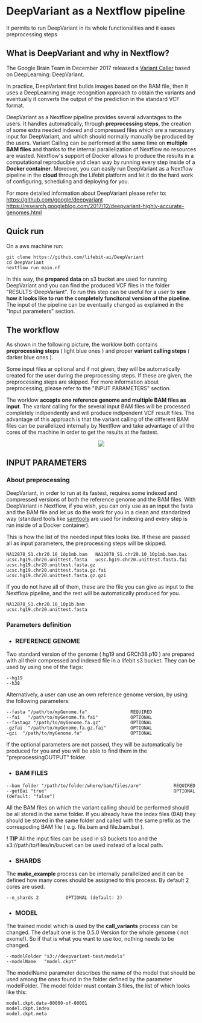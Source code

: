# DeepVariant as a Nextflow pipeline

It permits to run DeepVariant in its whole functionalities and it eases preprocessing steps

## What is DeepVariant and why in Nextflow?

The Google Brain Team in December 2017 released a [Variant Caller](https://www.ebi.ac.uk/training/online/course/human-genetic-variation-i-introduction/variant-identification-and-analysis/what-variant) based on DeepLearning: DeepVariant.

In practice, DeepVariant first builds images based on the BAM file, then it uses a DeepLearning image recognition approach to obtain the variants and eventually it converts the output of the prediction in the standard VCF format. 

DeepVariant as a Nextflow pipeline provides several advantages to the users. It handles automatically, through **preprocessing steps**, the creation of some extra needed indexed and compressed files which are a necessary input for DeepVariant, and which should normally manually be produced by the users.
Variant Calling can be performed at the same time on **multiple BAM files** and thanks to the internal parallelization of Nextflow no resources are wasted.
Nextflow's support of Docker allows to produce the results in a computational reproducible and clean way by running every step inside of a **Docker container**.
Moreover, you can easily run DeepVariant as a Nextflow pipeline in the **cloud** through the Lifebit platform and let it do the hard work of configuring, scheduling and deploying for you.

For more detailed information about DeepVariant please refer to: 
https://github.com/google/deepvariant
https://research.googleblog.com/2017/12/deepvariant-highly-accurate-genomes.html


## Quick run

On a aws machine run: 

```
git clone https://github.com/lifebit-ai/DeepVariant
cd DeepVariant
nextflow run main.nf
```

In this way, the **prepared data** on s3 bucket are used for running DeepVariant and you can find the produced VCF files in the folder "RESULTS-DeepVariant".
To run this step can be useful for a user to **see how it looks like to run the completely funcitonal version of the pipeline**.
The input of the pipeline can be eventually changed as explained in the "Input parameters" section.

## The workflow 

As shown in the following picture, the worklow both contains **preprocessing steps** ( light blue ones ) and proper **variant calling steps** ( darker blue ones ).

Some input files ar optional and if not given, they will be automatically created for the user during the preprocessing steps. If these are given, the preprocessing steps are skipped. For more information about preprocessing, please refer to the "INPUT PARAMETERS" section.

The worklow **accepts one reference genome and multiple BAM files as input**. The variant calling for the several input BAM files will be processed completely indipendently and will produce indipendent VCF result files. The advantage of this approach is that the variant calling of the different BAM files can be parallelized internally by Nextflow and take advantage of all the cores of the machine in order to get the results at the fastest.


<p align="center">
  <img src="https://github.com/cthulhu-tech/DeepVariant/blob/master/dpwf.jpg">
</p>

## INPUT PARAMETERS

### About preprocessing

DeepVariant, in order to run at its fastest, requires some indexed and compressed versions of both the reference genome and the BAM files. With DeepVariant in Nextflow, if you wish, you can only use as an input the fasta and the BAM file and let us do the work for you in a clean and standarized way (standard tools like [samtools](http://samtools.sourceforge.net/) are used for indexing and every step is run inside of  a Docker container).

This is how the list of the needed input files looks like. If these are passed all as input parameters, the preprocessing steps will be skipped. 
```
NA12878_S1.chr20.10_10p1mb.bam   NA12878_S1.chr20.10_10p1mb.bam.bai	
ucsc.hg19.chr20.unittest.fasta   ucsc.hg19.chr20.unittest.fasta.fai 
ucsc.hg19.chr20.unittest.fasta.gz  ucsc.hg19.chr20.unittest.fasta.gz.fai   ucsc.hg19.chr20.unittest.fasta.gz.gzi

```
If you do not have all of them, these are the file you can give as input to the Nextflow pipeline, and the rest will be automatically  produced for you.
```
NA12878_S1.chr20.10_10p1b.bam  
ucsc.hg19.chr20.unittest.fasta
```

### Parameters definition 

- ### REFERENCE GENOME

 Two standard version of the genome ( hg19 and GRCh38.p10 ) are prepared with all their compressed and indexed file in a lifebit s3      bucket.
 They can be used by using one of the flags:
 
 ```
 --hg19
 --h38
 ```
 
 Alternatively, a user can use an own reference genome version, by using the following parameters:

  ```
  --fasta "/path/to/myGenome.fa"                REQUIRED
  --fai   "/path/to/myGenome.fa.fai"            OPTIONAL
  --fastagz "/path/to/myGenome.fa.gz"           OPTIONAL
  -gzfai  "/path/to/myGenome.fa.gz.fai"         OPTIONAL
  -gzi  "/path/to/myGenome.fa"                  OPTIONAL
  ```
If the optional parameters are not passed, they will be automatically be produced for you and you will be able to find them in the "preprocessingOUTPUT" folder.

- ### BAM FILES 

```
--bam_folder "/path/to/folder/where/bam/files/are"            REQUIRED
--getBai "true"                                               OPTIONAL  (default: "false")
```

All the BAM files on which the variant calling should be performed should be all stored in the same folder. If you already have the index files (BAI) they should be stored in the same folder and called with the same prefix as the correspoding BAM file ( e.g. file.bam and file.bam.bai ). 

**! TIP** 
All the input files can be used in s3 buckets too and the s3://path/to/files/in/bucket can be used instead of a local path.




- ### SHARDS 

The **make_example** process can be internally parallelized and it can be defined how many cores should be assigned to this process.
By default 2 cores are used.

```
--n_shards 2          OPTIONAL (default: 2)
```
- ### MODEL 

The trained model which is used by the **call_variants** process can be changed.
The default one is the 0.5.0 Version for the whole genome ( not exome!). So if that is what you want to use too, nothing needs to be changed.


```
--modelFolder "s3://deepvariant-test/models"
--modelName   "model.ckpt"
```
The modelName parameter describes the name of the model that should be used among the ones found in the folder defined by the parameter modelFolder.  The model folder must contain 3 files, the list of which looks like this:

```
model.ckpt.data-00000-of-00001
model.ckpt.index
model.ckpt.meta
```









    
    

    
    
